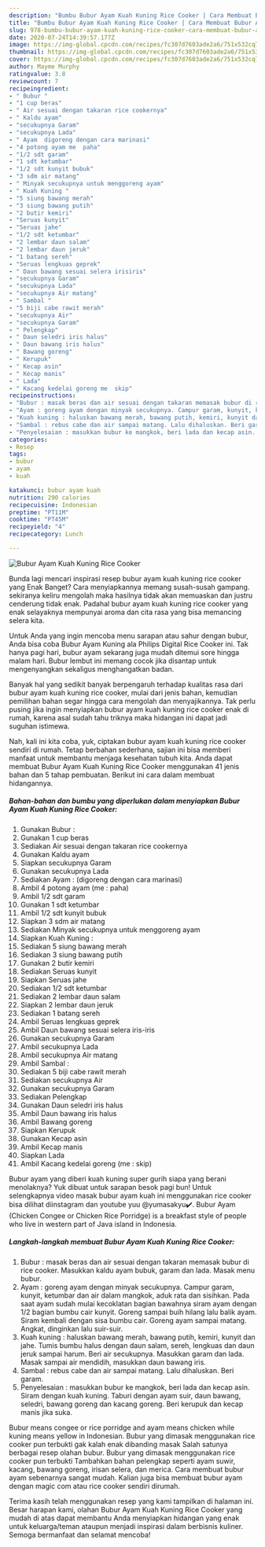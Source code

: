 ```yaml
---
description: "Bumbu Bubur Ayam Kuah Kuning Rice Cooker | Cara Membuat Bubur Ayam Kuah Kuning Rice Cooker Yang Mudah Dan Praktis"
title: "Bumbu Bubur Ayam Kuah Kuning Rice Cooker | Cara Membuat Bubur Ayam Kuah Kuning Rice Cooker Yang Mudah Dan Praktis"
slug: 978-bumbu-bubur-ayam-kuah-kuning-rice-cooker-cara-membuat-bubur-ayam-kuah-kuning-rice-cooker-yang-mudah-dan-praktis
date: 2020-07-24T14:39:57.177Z
image: https://img-global.cpcdn.com/recipes/fc307d7603ade2a6/751x532cq70/bubur-ayam-kuah-kuning-rice-cooker-foto-resep-utama.jpg
thumbnail: https://img-global.cpcdn.com/recipes/fc307d7603ade2a6/751x532cq70/bubur-ayam-kuah-kuning-rice-cooker-foto-resep-utama.jpg
cover: https://img-global.cpcdn.com/recipes/fc307d7603ade2a6/751x532cq70/bubur-ayam-kuah-kuning-rice-cooker-foto-resep-utama.jpg
author: Mayme Murphy
ratingvalue: 3.8
reviewcount: 7
recipeingredient:
- " Bubur "
- "1 cup beras"
- " Air sesuai dengan takaran rice cookernya"
- " Kaldu ayam"
- "secukupnya Garam"
- "secukupnya Lada"
- " Ayam  digoreng dengan cara marinasi"
- "4 potong ayam me  paha"
- "1/2 sdt garam"
- "1 sdt ketumbar"
- "1/2 sdt kunyit bubuk"
- "3 sdm air matang"
- " Minyak secukupnya untuk menggoreng ayam"
- " Kuah Kuning "
- "5 siung bawang merah"
- "3 siung bawang putih"
- "2 butir kemiri"
- "Seruas kunyit"
- "Seruas jahe"
- "1/2 sdt ketumbar"
- "2 lembar daun salam"
- "2 lembar daun jeruk"
- "1 batang sereh"
- "Seruas lengkuas geprek"
- " Daun bawang sesuai selera irisiris"
- "secukupnya Garam"
- "secukupnya Lada"
- "secukupnya Air matang"
- " Sambal "
- "5 biji cabe rawit merah"
- "secukupnya Air"
- "secukupnya Garam"
- " Pelengkap"
- " Daun seledri iris halus"
- " Daun bawang iris halus"
- " Bawang goreng"
- " Kerupuk"
- " Kecap asin"
- " Kecap manis"
- " Lada"
- " Kacang kedelai goreng me  skip"
recipeinstructions:
- "Bubur : masak beras dan air sesuai dengan takaran memasak bubur di rice cooker. Masukkan kaldu ayam bubuk, garam dan lada. Masak menu bubur."
- "Ayam : goreng ayam dengan minyak secukupnya. Campur garam, kunyit, ketumbar dan air dalam mangkok, aduk rata dan sisihkan. Pada saat ayam sudah mulai kecoklatan bagian bawahnya siram ayam dengan 1/2 bagian bumbu cair kunyit. Goreng sampai buih hilang lalu balik ayam. Siram kembali dengan sisa bumbu cair. Goreng ayam sampai matang. Angkat, dinginkan lalu suir-suir."
- "Kuah kuning : haluskan bawang merah, bawang putih, kemiri, kunyit dan jahe. Tumis bumbu halus dengan daun salam, sereh, lengkuas dan daun jeruk sampai harum. Beri air secukupnya. Masukkan garam dan lada. Masak sampai air mendidih, masukkan daun bawang iris."
- "Sambal : rebus cabe dan air sampai matang. Lalu dihaluskan. Beri garam."
- "Penyelesaian : masukkan bubur ke mangkok, beri lada dan kecap asin. Siram dengan kuah kuning. Taburi dengan ayam suir, daun bawang, seledri, bawang goreng dan kacang goreng. Beri kerupuk dan kecap manis jika suka."
categories:
- Resep
tags:
- bubur
- ayam
- kuah

katakunci: bubur ayam kuah 
nutrition: 290 calories
recipecuisine: Indonesian
preptime: "PT11M"
cooktime: "PT45M"
recipeyield: "4"
recipecategory: Lunch

---
```



![Bubur Ayam Kuah Kuning Rice Cooker](https://img-global.cpcdn.com/recipes/fc307d7603ade2a6/751x532cq70/bubur-ayam-kuah-kuning-rice-cooker-foto-resep-utama.jpg)

Bunda lagi mencari inspirasi resep bubur ayam kuah kuning rice cooker yang Enak Banget? Cara menyiapkannya memang susah-susah gampang. sekiranya keliru mengolah maka hasilnya tidak akan memuaskan dan justru cenderung tidak enak. Padahal bubur ayam kuah kuning rice cooker yang enak selayaknya mempunyai aroma dan cita rasa yang bisa memancing selera kita.

Untuk Anda yang ingin mencoba menu sarapan atau sahur dengan bubur, Anda bisa coba Bubur Ayam Kuning ala Philips Digital Rice Cooker ini. Tak hanya pagi hari, bubur ayam sekarang juga mudah ditemui sore hingga malam hari. Bubur lembut ini memang cocok jika disantap untuk mengenyangkan sekaligus menghangatkan badan.

Banyak hal yang sedikit banyak berpengaruh terhadap kualitas rasa dari bubur ayam kuah kuning rice cooker, mulai dari jenis bahan, kemudian pemilihan bahan segar hingga cara mengolah dan menyajikannya. Tak perlu pusing jika ingin menyiapkan bubur ayam kuah kuning rice cooker enak di rumah, karena asal sudah tahu triknya maka hidangan ini dapat jadi suguhan istimewa.


Nah, kali ini kita coba, yuk, ciptakan bubur ayam kuah kuning rice cooker sendiri di rumah. Tetap berbahan sederhana, sajian ini bisa memberi manfaat untuk membantu menjaga kesehatan tubuh kita. Anda dapat membuat Bubur Ayam Kuah Kuning Rice Cooker menggunakan 41 jenis bahan dan 5 tahap pembuatan. Berikut ini cara dalam membuat hidangannya.

<!--inarticleads1-->

##### Bahan-bahan dan bumbu yang diperlukan dalam menyiapkan Bubur Ayam Kuah Kuning Rice Cooker:

1. Gunakan  Bubur :
1. Gunakan 1 cup beras
1. Sediakan  Air sesuai dengan takaran rice cookernya
1. Gunakan  Kaldu ayam
1. Siapkan secukupnya Garam
1. Gunakan secukupnya Lada
1. Sediakan  Ayam : (digoreng dengan cara marinasi)
1. Ambil 4 potong ayam (me : paha)
1. Ambil 1/2 sdt garam
1. Gunakan 1 sdt ketumbar
1. Ambil 1/2 sdt kunyit bubuk
1. Siapkan 3 sdm air matang
1. Sediakan  Minyak secukupnya untuk menggoreng ayam
1. Siapkan  Kuah Kuning :
1. Sediakan 5 siung bawang merah
1. Sediakan 3 siung bawang putih
1. Gunakan 2 butir kemiri
1. Sediakan Seruas kunyit
1. Siapkan Seruas jahe
1. Sediakan 1/2 sdt ketumbar
1. Sediakan 2 lembar daun salam
1. Siapkan 2 lembar daun jeruk
1. Sediakan 1 batang sereh
1. Ambil Seruas lengkuas geprek
1. Ambil  Daun bawang sesuai selera iris-iris
1. Gunakan secukupnya Garam
1. Ambil secukupnya Lada
1. Ambil secukupnya Air matang
1. Ambil  Sambal :
1. Sediakan 5 biji cabe rawit merah
1. Sediakan secukupnya Air
1. Gunakan secukupnya Garam
1. Sediakan  Pelengkap
1. Gunakan  Daun seledri iris halus
1. Ambil  Daun bawang iris halus
1. Ambil  Bawang goreng
1. Siapkan  Kerupuk
1. Gunakan  Kecap asin
1. Ambil  Kecap manis
1. Siapkan  Lada
1. Ambil  Kacang kedelai goreng (me : skip)


Bubur ayam yang diberi kuah kuning super gurih siapa yang berani menolaknya? Yuk dibuat untuk sarapan besok pagi bun! Untuk selengkapnya video masak bubur ayam kuah ini menggunakan rice cooker bisa dilihat diinstagram dan youtube yuu @yumasakyu✔️. Bubur Ayam (Chicken Congee or Chicken Rice Porridge) is a breakfast style of people who live in western part of Java island in Indonesia. 

<!--inarticleads2-->

##### Langkah-langkah membuat Bubur Ayam Kuah Kuning Rice Cooker:

1. Bubur : masak beras dan air sesuai dengan takaran memasak bubur di rice cooker. Masukkan kaldu ayam bubuk, garam dan lada. Masak menu bubur.
1. Ayam : goreng ayam dengan minyak secukupnya. Campur garam, kunyit, ketumbar dan air dalam mangkok, aduk rata dan sisihkan. Pada saat ayam sudah mulai kecoklatan bagian bawahnya siram ayam dengan 1/2 bagian bumbu cair kunyit. Goreng sampai buih hilang lalu balik ayam. Siram kembali dengan sisa bumbu cair. Goreng ayam sampai matang. Angkat, dinginkan lalu suir-suir.
1. Kuah kuning : haluskan bawang merah, bawang putih, kemiri, kunyit dan jahe. Tumis bumbu halus dengan daun salam, sereh, lengkuas dan daun jeruk sampai harum. Beri air secukupnya. Masukkan garam dan lada. Masak sampai air mendidih, masukkan daun bawang iris.
1. Sambal : rebus cabe dan air sampai matang. Lalu dihaluskan. Beri garam.
1. Penyelesaian : masukkan bubur ke mangkok, beri lada dan kecap asin. Siram dengan kuah kuning. Taburi dengan ayam suir, daun bawang, seledri, bawang goreng dan kacang goreng. Beri kerupuk dan kecap manis jika suka.


Bubur means congee or rice porridge and ayam means chicken while kuning means yellow in Indonesian. Bubur yang dimasak menggunakan rice cooker pun terbukti gak kalah enak dibanding masak Salah satunya berbagai resep olahan bubur. Bubur yang dimasak menggunakan rice cooker pun terbukti Tambahkan bahan pelengkap seperti ayam suwir, kacang, bawang goreng, irisan selera, dan merica. Cara membuat bubur ayam sebenarnya sangat mudah. Kalian juga bisa membuat bubur ayam dengan magic com atau rice cooker sendiri dirumah. 

Terima kasih telah menggunakan resep yang kami tampilkan di halaman ini. Besar harapan kami, olahan Bubur Ayam Kuah Kuning Rice Cooker yang mudah di atas dapat membantu Anda menyiapkan hidangan yang enak untuk keluarga/teman ataupun menjadi inspirasi dalam berbisnis kuliner. Semoga bermanfaat dan selamat mencoba!
